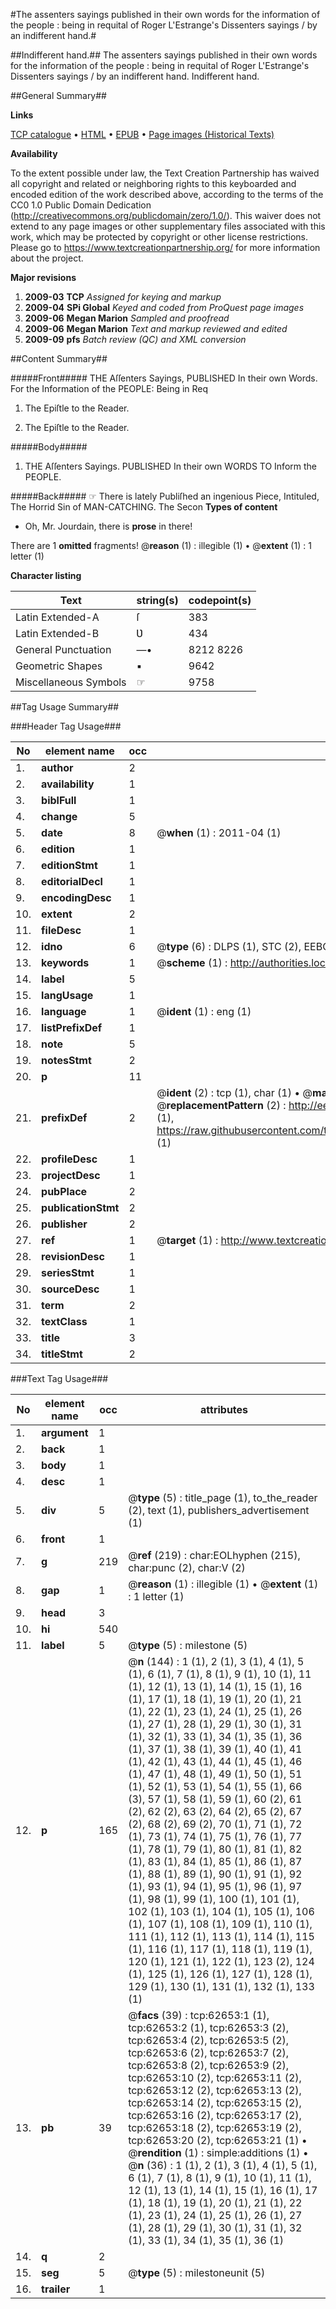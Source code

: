 #The assenters sayings published in their own words for the information of the people : being in requital of Roger L'Estrange's Dissenters sayings / by an indifferent hand.#

##Indifferent hand.##
The assenters sayings published in their own words for the information of the people : being in requital of Roger L'Estrange's Dissenters sayings / by an indifferent hand.
Indifferent hand.

##General Summary##

**Links**

[TCP catalogue](http://www.ota.ox.ac.uk/tcp/)  • 
[HTML](http://tei.it.ox.ac.uk/tcp/Texts-HTML/free/A26/A26049.html)  • 
[EPUB](http://tei.it.ox.ac.uk/tcp/Texts-EPUB/free/A26/A26049.epub) • 
[Page images (Historical Texts)](https://historicaltexts.jisc.ac.uk/eebo-12499670e)

**Availability**

To the extent possible under law, the Text Creation Partnership has waived all copyright and related or neighboring rights to this keyboarded and encoded edition of the work described above, according to the terms of the CC0 1.0 Public Domain Dedication (http://creativecommons.org/publicdomain/zero/1.0/). This waiver does not extend to any page images or other supplementary files associated with this work, which may be protected by copyright or other license restrictions. Please go to https://www.textcreationpartnership.org/ for more information about the project.

**Major revisions**

1. __2009-03__ __TCP__ *Assigned for keying and markup*
1. __2009-04__ __SPi Global__ *Keyed and coded from ProQuest page images*
1. __2009-06__ __Megan Marion__ *Sampled and proofread*
1. __2009-06__ __Megan Marion__ *Text and markup reviewed and edited*
1. __2009-09__ __pfs__ *Batch review (QC) and XML conversion*

##Content Summary##

#####Front#####
THE Aſſenters Sayings, PUBLISHED In their own Words. For the Information of the PEOPLE: Being in Req
1. The Epiſtle to the Reader.

1. The Epiſtle to the Reader.

#####Body#####

1. THE Aſſenters Sayings. PUBLISHED In their own WORDS TO Inform the PEOPLE.

#####Back#####
☞ There is lately Publiſhed an ingenious Piece, Intituled, The Horrid Sin of MAN-CATCHING. The Secon
**Types of content**

  * Oh, Mr. Jourdain, there is **prose** in there!

There are 1 **omitted** fragments! 
 @__reason__ (1) : illegible (1)  •  @__extent__ (1) : 1 letter (1)

**Character listing**


|Text|string(s)|codepoint(s)|
|---|---|---|
|Latin Extended-A|ſ|383|
|Latin Extended-B|Ʋ|434|
|General Punctuation|—•|8212 8226|
|Geometric Shapes|▪|9642|
|Miscellaneous Symbols|☞|9758|

##Tag Usage Summary##

###Header Tag Usage###

|No|element name|occ|attributes|
|---|---|---|---|
|1.|__author__|2||
|2.|__availability__|1||
|3.|__biblFull__|1||
|4.|__change__|5||
|5.|__date__|8| @__when__ (1) : 2011-04 (1)|
|6.|__edition__|1||
|7.|__editionStmt__|1||
|8.|__editorialDecl__|1||
|9.|__encodingDesc__|1||
|10.|__extent__|2||
|11.|__fileDesc__|1||
|12.|__idno__|6| @__type__ (6) : DLPS (1), STC (2), EEBO-CITATION (1), OCLC (1), VID (1)|
|13.|__keywords__|1| @__scheme__ (1) : http://authorities.loc.gov/ (1)|
|14.|__label__|5||
|15.|__langUsage__|1||
|16.|__language__|1| @__ident__ (1) : eng (1)|
|17.|__listPrefixDef__|1||
|18.|__note__|5||
|19.|__notesStmt__|2||
|20.|__p__|11||
|21.|__prefixDef__|2| @__ident__ (2) : tcp (1), char (1)  •  @__matchPattern__ (2) : ([0-9\-]+):([0-9IVX]+) (1), (.+) (1)  •  @__replacementPattern__ (2) : http://eebo.chadwyck.com/downloadtiff?vid=$1&page=$2 (1), https://raw.githubusercontent.com/textcreationpartnership/Texts/master/tcpchars.xml#$1 (1)|
|22.|__profileDesc__|1||
|23.|__projectDesc__|1||
|24.|__pubPlace__|2||
|25.|__publicationStmt__|2||
|26.|__publisher__|2||
|27.|__ref__|1| @__target__ (1) : http://www.textcreationpartnership.org/docs/. (1)|
|28.|__revisionDesc__|1||
|29.|__seriesStmt__|1||
|30.|__sourceDesc__|1||
|31.|__term__|2||
|32.|__textClass__|1||
|33.|__title__|3||
|34.|__titleStmt__|2||


###Text Tag Usage###

|No|element name|occ|attributes|
|---|---|---|---|
|1.|__argument__|1||
|2.|__back__|1||
|3.|__body__|1||
|4.|__desc__|1||
|5.|__div__|5| @__type__ (5) : title_page (1), to_the_reader (2), text (1), publishers_advertisement (1)|
|6.|__front__|1||
|7.|__g__|219| @__ref__ (219) : char:EOLhyphen (215), char:punc (2), char:V (2)|
|8.|__gap__|1| @__reason__ (1) : illegible (1)  •  @__extent__ (1) : 1 letter (1)|
|9.|__head__|3||
|10.|__hi__|540||
|11.|__label__|5| @__type__ (5) : milestone (5)|
|12.|__p__|165| @__n__ (144) : 1 (1), 2 (1), 3 (1), 4 (1), 5 (1), 6 (1), 7 (1), 8 (1), 9 (1), 10 (1), 11 (1), 12 (1), 13 (1), 14 (1), 15 (1), 16 (1), 17 (1), 18 (1), 19 (1), 20 (1), 21 (1), 22 (1), 23 (1), 24 (1), 25 (1), 26 (1), 27 (1), 28 (1), 29 (1), 30 (1), 31 (1), 32 (1), 33 (1), 34 (1), 35 (1), 36 (1), 37 (1), 38 (1), 39 (1), 40 (1), 41 (1), 42 (1), 43 (1), 44 (1), 45 (1), 46 (1), 47 (1), 48 (1), 49 (1), 50 (1), 51 (1), 52 (1), 53 (1), 54 (1), 55 (1), 66 (3), 57 (1), 58 (1), 59 (1), 60 (2), 61 (2), 62 (2), 63 (2), 64 (2), 65 (2), 67 (2), 68 (2), 69 (2), 70 (1), 71 (1), 72 (1), 73 (1), 74 (1), 75 (1), 76 (1), 77 (1), 78 (1), 79 (1), 80 (1), 81 (1), 82 (1), 83 (1), 84 (1), 85 (1), 86 (1), 87 (1), 88 (1), 89 (1), 90 (1), 91 (1), 92 (1), 93 (1), 94 (1), 95 (1), 96 (1), 97 (1), 98 (1), 99 (1), 100 (1), 101 (1), 102 (1), 103 (1), 104 (1), 105 (1), 106 (1), 107 (1), 108 (1), 109 (1), 110 (1), 111 (1), 112 (1), 113 (1), 114 (1), 115 (1), 116 (1), 117 (1), 118 (1), 119 (1), 120 (1), 121 (1), 122 (1), 123 (2), 124 (1), 125 (1), 126 (1), 127 (1), 128 (1), 129 (1), 130 (1), 131 (1), 132 (1), 133 (1)|
|13.|__pb__|39| @__facs__ (39) : tcp:62653:1 (1), tcp:62653:2 (1), tcp:62653:3 (2), tcp:62653:4 (2), tcp:62653:5 (2), tcp:62653:6 (2), tcp:62653:7 (2), tcp:62653:8 (2), tcp:62653:9 (2), tcp:62653:10 (2), tcp:62653:11 (2), tcp:62653:12 (2), tcp:62653:13 (2), tcp:62653:14 (2), tcp:62653:15 (2), tcp:62653:16 (2), tcp:62653:17 (2), tcp:62653:18 (2), tcp:62653:19 (2), tcp:62653:20 (2), tcp:62653:21 (1)  •  @__rendition__ (1) : simple:additions (1)  •  @__n__ (36) : 1 (1), 2 (1), 3 (1), 4 (1), 5 (1), 6 (1), 7 (1), 8 (1), 9 (1), 10 (1), 11 (1), 12 (1), 13 (1), 14 (1), 15 (1), 16 (1), 17 (1), 18 (1), 19 (1), 20 (1), 21 (1), 22 (1), 23 (1), 24 (1), 25 (1), 26 (1), 27 (1), 28 (1), 29 (1), 30 (1), 31 (1), 32 (1), 33 (1), 34 (1), 35 (1), 36 (1)|
|14.|__q__|2||
|15.|__seg__|5| @__type__ (5) : milestoneunit (5)|
|16.|__trailer__|1||
